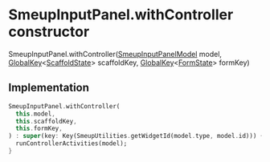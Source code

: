 


# SmeupInputPanel.withController constructor







SmeupInputPanel.withController([SmeupInputPanelModel](../../smeup_models_widgets_smeup_inputpanel_model/SmeupInputPanelModel-class.md) model, [GlobalKey](https://api.flutter.dev/flutter/widgets/GlobalKey-class.html)&lt;[ScaffoldState](https://api.flutter.dev/flutter/material/ScaffoldState-class.html)> scaffoldKey, [GlobalKey](https://api.flutter.dev/flutter/widgets/GlobalKey-class.html)&lt;[FormState](https://api.flutter.dev/flutter/widgets/FormState-class.html)> formKey)





## Implementation

```dart
SmeupInputPanel.withController(
  this.model,
  this.scaffoldKey,
  this.formKey,
) : super(key: Key(SmeupUtilities.getWidgetId(model.type, model.id))) {
  runControllerActivities(model);
}
```







